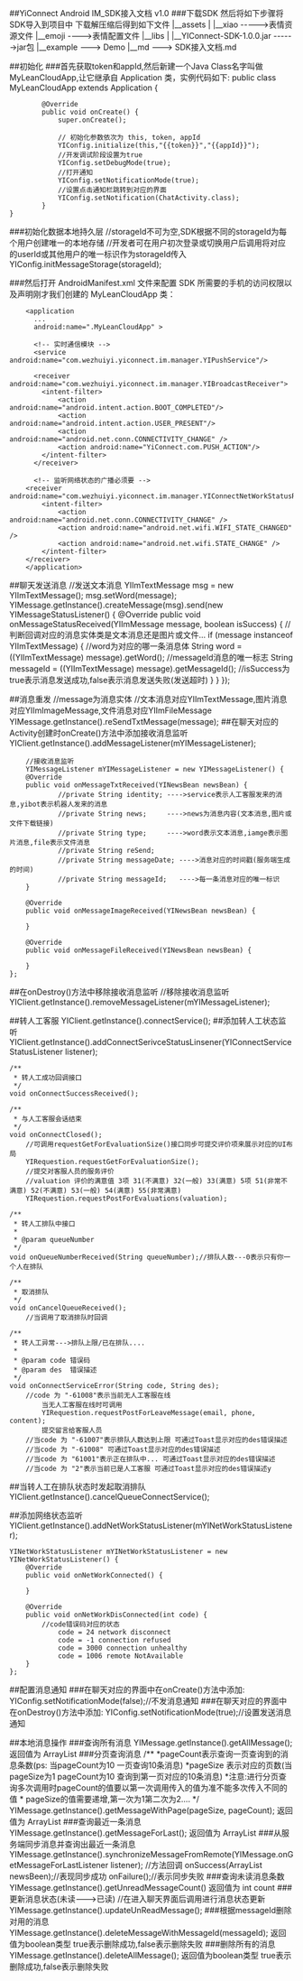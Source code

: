 ##YiConnect Android IM_SDK接入文档 v1.0
###下载SDK 然后将如下步骤将SDK导入到项目中
	下载解压缩后得到如下文件
	|__assets
		|
		|__xiao ----->表情资源文件
		|__emoji ---->表情配置文件
	|__libs
		|
		|__YIConnect-SDK-1.0.0.jar ------>jar包
	|__example ---> Demo
	|__md ---> SDK接入文档.md

##初始化
###首先获取token和appId,然后新建一个Java Class名字叫做 MyLeanCloudApp,让它继承自 Application 类，实例代码如下:
	public class MyLeanCloudApp extends Application {

    		@Override
    		public void onCreate() {
        		super.onCreate();

        		// 初始化参数依次为 this, token, appId
        		YIConfig.initialize(this,"{{token}}","{{appId}}");
				//开发调试阶段设置为true
				YIConfig.setDebugMode(true);
				//打开通知
				YIConfig.setNotificationMode(true);
				//设置点击通知栏跳转到对应的界面
       			YIConfig.setNotification(ChatActivity.class);
    		}
	}

###初始化数据本地持久层
	//storageId不可为空,SDK根据不同的storageId为每个用户创建唯一的本地存储
	//开发者可在用户初次登录或切换用户后调用将对应的userId或其他用户的唯一标识作为storageId传入
	YIConfig.initMessageStorage(storageId);

###然后打开 AndroidManifest.xml 文件来配置 SDK 所需要的手机的访问权限以及声明刚才我们创建的 MyLeanCloudApp 类：
		<!--（必须加入以下声明）START -->
		<uses-permission android:name="android.permission.WRITE_EXTERNAL_STORAGE" />
		<uses-permission android:name="android.permission.INTERNET"/>
		<uses-permission android:name="android.permission.ACCESS_NETWORK_STATE" />
		<uses-permission android:name="android.permission.RECEIVE_BOOT_COMPLETED" />
		<uses-permission android:name="android.permission.ACCESS_WIFI_STATE" />
		
		<application
		  ...
		  android:name=".MyLeanCloudApp" >
		
		  <!-- 实时通信模块 -->
		  <service android:name="com.wezhuiyi.yiconnect.im.manager.YIPushService"/>

		  <receiver android:name="com.wezhuiyi.yiconnect.im.manager.YIBroadcastReceiver">
            <intent-filter>
                <action android:name="android.intent.action.BOOT_COMPLETED"/>
                <action android:name="android.intent.action.USER_PRESENT"/>
                <action android:name="android.net.conn.CONNECTIVITY_CHANGE" />
                <action android:name="YiConnect.com.PUSH_ACTION"/>
            </intent-filter>
          </receiver>

		  <!-- 监听网络状态的广播必须要 -->
        <receiver android:name="com.wezhuiyi.yiconnect.im.manager.YIConnectNetWorkStatusReceiver">
            <intent-filter>
                <action android:name="android.net.conn.CONNECTIVITY_CHANGE" />
                <action android:name="android.net.wifi.WIFI_STATE_CHANGED" />
                <action android:name="android.net.wifi.STATE_CHANGE" />
            </intent-filter>
        </receiver>
		</application>
##聊天发送消息
			//发送文本消息
			YIImTextMessage msg = new YIImTextMessage();
            msg.setWord(message);
            YIMessage.getInstance().createMessage(msg).send(new YIMessageStatusListener() {
                @Override
                public void onMessageStatusReceived(YIImMessage message, boolean isSuccess) {
					//判断回调对应的消息实体类是文本消息还是图片或文件...
                    if (message instanceof YIImTextMessage) {
						//word为对应的哪一条消息体
                        String word = ((YIImTextMessage) message).getWord();
						//messageId消息的唯一标志
                        String messageId = ((YIImTextMessage) message).getMessageId();
						//isSuccess为true表示消息发送成功,false表示消息发送失败(发送超时)
                    }
                }
            });

##消息重发
	//message为消息实体
	//文本消息对应YIImTextMessage,图片消息对应YIImImageMessage,文件消息对应YIImFileMessage
	YIMessage.getInstance().reSendTxtMessage(message);
##在聊天对应的Activity创建时onCreate()方法中添加接收消息监听
	YIClient.getInstance().addMessageListener(mYIMessageListener);
	
		
		//接收消息监听
		YIMessageListener mYIMessageListener = new YIMessageListener() {
        @Override
        public void onMessageTxtReceived(YINewsBean newsBean) {
            	//private String identity; ---->service表示人工客服发来的消息,yibot表示机器人发来的消息
    			//private String news;	   ---->news为消息内容(文本消息,图片或文件下载链接)
    			//private String type;	   ---->word表示文本消息,iamge表示图片消息,file表示文件消息
    			//private String reSend;
    			//private String messageDate; ---->消息对应的时间戳(服务端生成的时间)
    			//private String messageId;   ---->每一条消息对应的唯一标识
        }

        @Override
        public void onMessageImageReceived(YINewsBean newsBean) {

        }

        @Override
        public void onMessageFileReceived(YINewsBean newsBean) {

        }
    };
##在onDestroy()方法中移除接收消息监听
	//移除接收消息监听
	YIClient.getInstance().removeMessageListener(mYIMessageListener);

##转人工客服
	YIClient.getInstance().connectService();
##添加转人工状态监听
	YIClient.getInstance().addConnectSerivceStatusLinsener(YIConnectServiceStatusListener listener);
	
	/**
     * 转人工成功回调接口
     */
    void onConnectSuccessReceived();

    /**
     * 与人工客服会话结束
     */
    void onConnectClosed();
		//可调用requestGetForEvaluationSize()接口同步可提交评价项来展示对应的UI布局
		YIRequestion.requestGetForEvaluationSize();
		//提交对客服人员的服务评价
		//valuation 评价的满意值 3项 31(不满意) 32(一般) 33(满意) 5项 51(非常不满意) 52(不满意) 53(一般) 54(满意) 55(非常满意)
		YIRequestion.requestPostForEvaluations(valuation);

    /**
     * 转人工排队中接口
     *
     * @param queueNumber
     */
    void onQueueNumberReceived(String queueNumber);//排队人数---0表示只有你一个人在排队

    /**
     * 取消排队
     */
    void onCancelQueueReceived();
		//当调用了取消排队时回调

    /**
     * 转人工异常--->排队上限/已在排队....
     *
     * @param code 错误码
     * @param des  错误描述
     */
    void onConnectServiceError(String code, String des);
		//code 为 "-61008"表示当前无人工客服在线
			当无人工客服在线时可调用
			YIRequestion.requestPostForLeaveMessage(email, phone, content);
			提交留言给客服人员
		//当code 为 "-61007"表示排队人数达到上限 可通过Toast显示对应的des错误描述
		//当code 为 "-61008" 可通过Toast显示对应的des错误描述
		//当code 为 "61001"表示正在排队中... 可通过Toast显示对应的des错误描述
		//当code 为 "2"表示当前已是人工客服 可通过Toast显示对应的des错误描述y
##当转人工在排队状态时发起取消排队
	YIClient.getInstance().cancelQueueConnectService();

##添加网络状态监听
	YIClient.getInstance().addNetWorkStatusListener(mYINetWorkStatusListener);

	YINetWorkStatusListener mYINetWorkStatusListener = new YINetWorkStatusListener() {
        @Override
        public void onNetWorkConnected() {
            
        }

        @Override
        public void onNetWorkDisConnected(int code) {
            //code错误码对应的状态
				code = 24 network disconnect
				code = -1 connection refused
				code = 3000 connection unhealthy
				code = 1006 remote NotAvailable
        }
    };

##配置消息通知
###在聊天对应的界面中在onCreate()方法中添加:
	YIConfig.setNotificationMode(false);//不发消息通知
###在聊天对应的界面中在onDestroy()方法中添加:
	YIConfig.setNotificationMode(true);//设置发送消息通知

##本地消息操作
###查询所有消息
	YIMessage.getInstance().getAllMessage();
	返回值为 ArrayList<YINewsBean>
###分页查询消息
	/**
	 *pageCount表示查询一页查询到的消息条数(ps: 当pageCount为10 一页查询10条消息)
	 *pageSize 表示对应的页数(当pageSize为1 pageCount为10 查询到第一页对应的10条消息)
	 *注意:进行分页查询多次调用时pageCount的值要以第一次调用传入的值为准不能多次传入不同的值
	 *	   pageSize的值需要递增,第一次为1第二次为2....
	 */
	YIMessage.getInstance().getMessageWithPage(pageSize, pageCount);
	返回值为 ArrayList<YINewsBean>
###查询最近一条消息
	YIMessage.getInstance().getMessageForLast();
	返回值为 ArrayList<YINewsBean>
###从服务端同步消息并查询出最近一条消息
	YIMessage.getInstance().synchronizeMessageFromRemote(YIMessage.onGetMessageForLastListener listener);
	//方法回调
	onSuccess(ArrayList<YINewsBean> newsBeen);//表现同步成功
	onFailure();//表示同步失败
###查询未读消息条数
	YIMessage.getInstance().getUnreadMessageCount()
	返回值为 int count
###更新消息状态(未读--->已读)
	//在进入聊天界面后调用进行消息状态更新
	YIMessage.getInstance().updateUnReadMessage();
###根据messageId删除对用的消息
	YIMessage.getInstance().deleteMessageWithMessageId(messageId);
	返回值为boolean类型 true表示删除成功,false表示删除失败
###删除所有的消息
	YIMessage.getInstance().deleteAllMessage();
	返回值为boolean类型 true表示删除成功,false表示删除失败